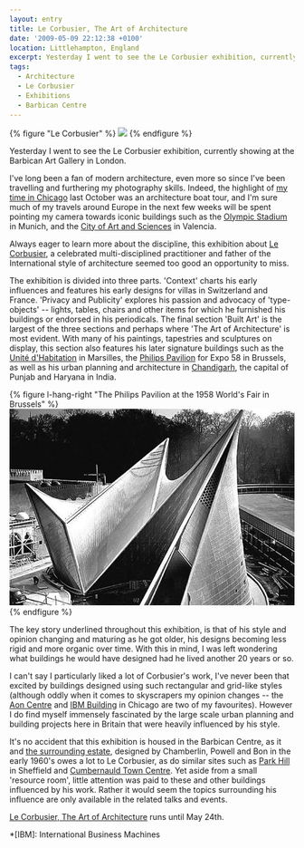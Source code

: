 ```yaml
---
layout: entry
title: Le Corbusier, The Art of Architecture
date: '2009-05-09 22:12:38 +0100'
location: Littlehampton, England
excerpt: Yesterday I went to see the Le Corbusier exhibition, currently showing at the Barbican Art Gallery in London.
tags:
  - Architecture
  - Le Corbusier
  - Exhibitions
  - Barbican Centre
---
```

{% figure "Le Corbusier" %}
![](/assets/images/2009/05/le_corbusier.jpg)
{% endfigure %}

Yesterday I went to see the Le Corbusier exhibition, currently showing at the Barbican Art Gallery in London.

I've long been a fan of modern architecture, even more so since I've been travelling and furthering my photography skills. Indeed, the highlight of [my time in Chicago][1] last October was an architecture boat tour, and I'm sure much of my travels around Europe in the next few weeks will be spent pointing my camera towards iconic buildings such as the [Olympic Stadium][2] in Munich, and the [City of Art and Sciences][3] in Valencia.

Always eager to learn more about the discipline, this exhibition about [Le Corbusier][4], a celebrated multi-disciplined practitioner and father of the International style of architecture seemed too good an opportunity to miss.

The exhibition is divided into three parts. 'Context' charts his early influences and features his early designs for villas in Switzerland and France. 'Privacy and Publicity' explores his passion and advocacy of 'type-objects' -- lights, tables, chairs and other items for which he furnished his buildings or endorsed in his periodicals. The final section 'Built Art' is the largest of the three sections and perhaps where 'The Art of Architecture' is most evident. With many of his paintings, tapestries and sculptures on display, this section also features his later signature buildings such as the [Unité d'Habitation][5] in Marsilles, the [Philips Pavilion][6] for Expo 58 in Brussels, as well as his urban planning and architecture in [Chandigarh][7], the capital of Punjab and Haryana in India.

{% figure l-hang-right "The Philips Pavilion at the 1958 World's Fair in Brussels" %}
![](/assets/images/2009/05/lecorbusierphillipspavilion.jpg)
{% endfigure %}

The key story underlined throughout this exhibition, is that of his style and opinion changing and maturing as he got older, his designs becoming less rigid and more organic over time. With this in mind, I was left wondering what buildings he would have designed had he lived another 20 years or so.

I can't say I particularly liked a lot of Corbusier's work, I've never been that excited by buildings designed using such rectangular and grid-like styles (although oddly when it comes to skyscrapers my opinion changes -- the [Aon Centre][8] and [IBM Building][9] in Chicago are two of my favourites). However I do find myself immensely fascinated by the large scale urban planning and building projects here in Britain that were heavily influenced by his style.

It's no accident that this exhibition is housed in the Barbican Centre, as it and [the surrounding estate][10], designed by Chamberlin, Powell and Bon in the early 1960's owes a lot to Le Corbusier, as do similar sites such as [Park Hill][11] in Sheffield and [Cumbernauld Town Centre][12]. Yet aside from a small 'resource room', little attention was paid to these and other buildings influenced by his work. Rather it would seem the topics surrounding his influence are only available in the related talks and events.

[Le Corbusier, The Art of Architecture][13] runs until May 24th.

[1]: /2008/12/chicago/
[2]: http://en.wikipedia.org/wiki/Olympic_Stadium_(Munich)
[3]: http://en.wikipedia.org/wiki/City_of_Arts_and_Sciences
[4]: http://en.wikipedia.org/wiki/Le_Corbusier
[5]: http://en.wikipedia.org/wiki/Unité_d'Habitation
[6]: http://en.wikipedia.org/wiki/Philips_Pavilion
[7]: http://en.wikipedia.org/wiki/Chandigarh
[8]: http://en.wikipedia.org/wiki/Aon_Center_(Chicago)
[9]: http://en.wikipedia.org/wiki/330_North_Wabash
[10]: http://en.wikipedia.org/wiki/Barbican_Estate
[11]: http://en.wikipedia.org/wiki/Park_Hill,_Sheffield
[12]: http://en.wikipedia.org/wiki/Cumbernauld_town_centre
[13]: http://www.barbican.org.uk/lecorbusier/

*[IBM]: International Business Machines
